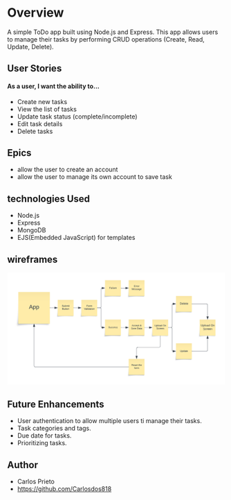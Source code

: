 # Overview

A simple ToDo app built using Node.js and Express. This app allows users to manage their tasks by performing CRUD operations (Create, Read, Update, Delete).

## User Stories
#### As a user, I want the ability to...

- Create new tasks
- View the list of tasks
- Update task status (complete/incomplete)
- Edit task details
- Delete tasks


## Epics 
- allow the user to create an account
- allow the user to manage its own account to save task


## technologies Used
- Node.js
- Express
- MongoDB
- EJS(Embedded JavaScript) for templates


## wireframes
![layout wireframe](images/todo-app.png)



## Future Enhancements
- User authentication to allow multiple users ti manage their tasks.
- Task categories and tags.
- Due date for tasks.
- Prioritizing tasks.


## Author 
- Carlos Prieto
- https://github.com/Carlosdos818